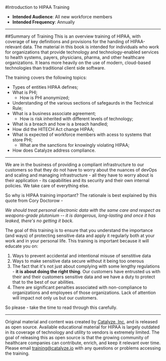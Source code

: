 #Introduction to HIPAA Training

* **Intended Audience**: All new workforce members
* **Intended Frequency**: Annually

**********************

##Summary of Training
This is an overview training of HIPAA, with coverage of key definitions and provisions for the handing of HIPAA-relevant data. The material in this book is intended for individuals who work for organizations that provide technology and technology-enabled services to health systems, payers, physicians, pharma, and other healthcare organizations. It leans more heavily on the use of modern, cloud-based technologies than traditional client side software.

The training covers the following topics:

* Types of entities HIPAA defines;
* What is PHI;
	* How is PHI anonymized;
* Understanding of the various sections of safegaurds in the Technical Rule;
* What is a business associate agreement;
	* How is risk inherited with different levels of technology;
* What is a breach and how is a breach handled;
* How did the HITECH Act change HIPAA;
* What is expected of workforce members with acess to systems that store PHI;
	* What are the sanctions for knowingly violating HIPAA;
* How does Catalyze address compliance.

*********************
We are in the business of providing a compliant infrastructure to our customers so that they do not have to worry about the nuances of devOps and scaling and managing infrastructure - all they have to worry about is their application - its capabilities and its security and their own internal policies. We take care of everything else.


So why is HIPAA training important? The rationale is best explained by this quote from Cory Doctorow -

*We should treat personal electronic data with the same care and respect as weapons-grade plutonium -- it is dangerous, long-lasting and once it has leaked, there's no getting it back.*

The goal of this training is to ensure that you understand the importance (and ways) of protecting sensitive data and apply it regularly both at your work and in your personal life. This training is important because it will educate you on:
1. Ways to prevent accidental and intentional misuse of senstitive data
2. Ways to make sensitive data secure without it being too onerous
3. The fact that it's not just about complying with some lengthy regulations - **it is about doing the right thing**. Our customers have entrusted us with their and their customers sensitive data and we have a duty to protect that to the best of our abilities.
4. There are significant penalties associated with non-compliance to organizations and employees of those organizations. Lack of attention will impact not only us but our customers.

So please - take the time to read through this carefully.


*********************

Original material and content was created by [Catalyze, Inc,](https://catalyze.io) and is released as open source. Available educational material for HIPAA is largely outdated in its coverage of technology and utility to vendors is extremely limited. The goal of releasing this as open source is that the growing community of healthcare companies can contribute, enrich, and keep it relevant over time. Please email [training@catalyze.io](training@catalyze.io) with any questions or problems accessing the training.
